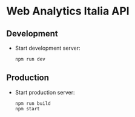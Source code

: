 # Web Analytics Italia API

## Development
- Start development server:
    ```
    npm run dev
    ```
## Production
- Start production server:
    ```
    npm run build
    npm start
    ```
